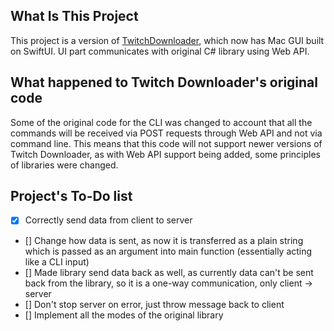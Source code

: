 ## What Is This Project
This project is a version of [TwitchDownloader](https://github.com/lay295/TwitchDownloader), which now has Mac GUI built on SwiftUI. UI part communicates with original C# library using Web API.
## What happened to Twitch Downloader's original code
Some of the original code for the CLI was changed to account that all the commands will be received via POST requests through Web API and not via command line. This means that this code will not support newer versions of Twitch Downloader, as with Web API support being added, some principles of libraries were changed.
## Project's To-Do list
- [x] Correctly send data from client to server 
- [] Change how data is sent, as now it is transferred as a plain string which is passed as an argument into main function (essentially acting like a CLI input)
- [] Made library send data back as well, as currently data can't be sent back from the library, so it is a one-way communication, only client -> server
- [] Don't stop server on error, just throw message back to client
- [] Implement all the modes of the original library

